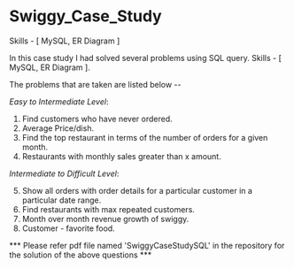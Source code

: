 # Swiggy_Case_Study
Skills - [ MySQL, ER Diagram ] 

In this case study I had solved several problems using SQL query. Skills - [ MySQL, ER Diagram ].     

The problems that are taken are listed below -- 

*Easy to Intermediate Level*:

1. Find customers who have never ordered.
2. Average Price/dish.
3. Find the top restaurant in terms of the number of orders for a given month.
4. Restaurants with monthly sales greater than x amount.

   
*Intermediate to Difficult Level*:

5.  Show all orders with order details for a particular customer in a particular date range.
6.  Find restaurants with max repeated customers.
7.  Month over month revenue growth of swiggy.
8.  Customer - favorite food.

*** Please refer pdf file named 'SwiggyCaseStudySQL' in the repository for the solution of the above questions *** 

